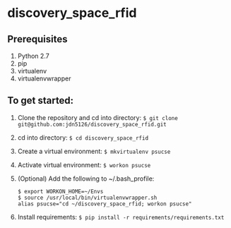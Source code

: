 # discovery_space_rfid

## Prerequisites

1. Python 2.7
2. pip
3. virtualenv
4. virtualenvwrapper

## To get started:

1. Clone the repository and cd into directory:
   `$ git clone git@github.com:jdn5126/discovery_space_rfid.git`

2. cd into directory:
   `$ cd discovery_space_rfid`

2. Create a virtual environment:
   `$ mkvirtualenv psucse`

3. Activate virtual environment:
   `$ workon psucse`

4. (Optional) Add the following to ~/.bash_profile:
   ```
   $ export WORKON_HOME=~/Envs
   $ source /usr/local/bin/virtualenvwrapper.sh
   alias psucse="cd ~/discovery_space_rfid; workon psucse"
   ```

5. Install requirements:
   `$ pip install -r requirements/requirements.txt`
